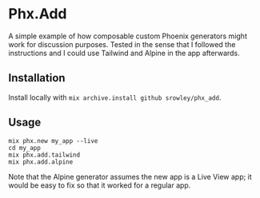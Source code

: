 # Phx.Add

A simple example of how composable custom Phoenix generators might work for discussion
purposes. Tested in the sense that I followed the instructions and I could use Tailwind
and Alpine in the app afterwards.

## Installation

Install locally with `mix archive.install github srowley/phx_add`.

## Usage

```
mix phx.new my_app --live
cd my_app
mix phx.add.tailwind
mix phx.add.alpine
```

Note that the Alpine generator assumes the new app is a Live View app; it would be easy
to fix so that it worked for a regular app.